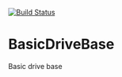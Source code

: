 [![Build Status](https://travis-ci.org/Team4761/BasicDriveBase.svg?branch=unit-testing)](https://travis-ci.org/Team4761/BasicDriveBase)
# BasicDriveBase
Basic drive base
